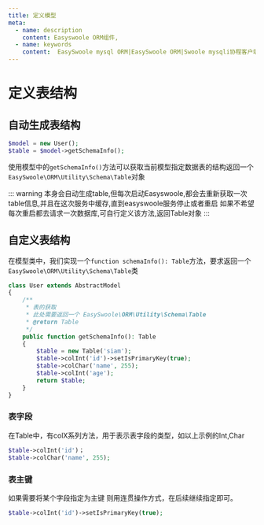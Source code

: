 ```yaml
---
title: 定义模型
meta:
  - name: description
    content: Easyswoole ORM组件,
  - name: keywords
    content:  EasySwoole mysql ORM|EasySwoole ORM|Swoole mysqli协程客户端|swoole ORM
---
```



# 定义表结构

## 自动生成表结构
```php
$model = new User();
$table = $model->getSchemaInfo();
```
使用模型中的`getSchemaInfo()`方法可以获取当前模型指定数据表的结构返回一个`EasySwoole\ORM\Utility\Schema\Table`对象

::: warning 
本身会自动生成table,但每次启动Easyswoole,都会去重新获取一次table信息,并且在这次服务中缓存,直到easyswoole服务停止或者重启
如果不希望每次重启都去请求一次数据库,可自行定义该方法,返回Table对象
:::

## 自定义表结构

在模型类中，我们实现一个`function schemaInfo(): Table`方法，要求返回一个`EasySwoole\ORM\Utility\Schema\Table`类

```php
class User extends AbstractModel
{
    /**
     * 表的获取
     * 此处需要返回一个 EasySwoole\ORM\Utility\Schema\Table
     * @return Table
     */
    public function getSchemaInfo(): Table
    {
        $table = new Table('siam');
        $table->colInt('id')->setIsPrimaryKey(true);
        $table->colChar('name', 255);
        $table->colInt('age');
        return $table;
    }
}

```
### 表字段

在Table中，有colX系列方法，用于表示表字段的类型，如以上示例的Int,Char

```php
$table->colInt('id')；
$table->colChar('name', 255);
```

### 表主键

如果需要将某个字段指定为主键 则用连贯操作方式，在后续继续指定即可。

```php
$table->colInt('id')->setIsPrimaryKey(true);
```

